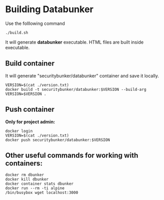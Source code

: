 # Building Databunker

Use the folllowing command

```
./build.sh
```

It will generate **databunker** executable. HTML files are built inside executable.

## Build container

It will generate "securitybunker/databunker" container and save it locally.

```
VERSION=$(cat ./version.txt)
docker build -t securitybunker/databunker:$VERSION --build-arg VERSION=$VERSION .
```

## Push container

**Only for project admin:**

```
docker login
VERSION=$(cat ./version.txt)
docker push securitybunker/databunker:$VERSION
```


## Other useful commands for working with containers:

```
docker rm dbunker
docker kill dbunker
docker container stats dbunker
docker run --rm -ti alpine
/bin/busybox wget localhost:3000
```
